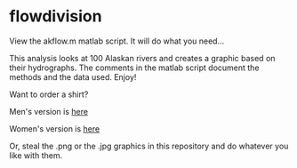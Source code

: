 # flowdivision

View the akflow.m matlab script. It will do what you need...

This analysis looks at 100 Alaskan rivers and creates a graphic based on their hydrographs. The comments in the matlab script document the methods and the data used. Enjoy!

Want to order a shirt? 

Men's version is [here
](https://www.customink.com/designs/joydiv/fsu0-00cq-mqzx)

Women's version is [here](https://www.customink.com/designs/joydivwom/fsu0-00cq-mrtg)

Or, steal the .png or the .jpg graphics in this repository and do whatever you like with them.
